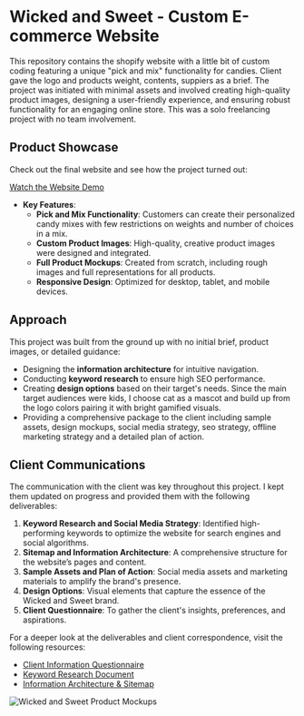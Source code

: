 # Wicked and Sweet - Custom E-commerce Website

This repository contains the shopify website with a little bit of custom coding featuring a unique "pick and mix" functionality for candies. Client gave the logo and products weight, contents, suppiers as a brief. The project was initiated with minimal assets and involved creating high-quality product images, designing a user-friendly experience, and ensuring robust functionality for an engaging online store. This was a solo freelancing project with no team involvement. 

## Product Showcase

Check out the final website and see how the project turned out:

[Watch the Website Demo](https://www.youtube.com/watch?v=jKm9Ij0mft8)

- **Key Features**:
  - **Pick and Mix Functionality**: Customers can create their personalized candy mixes with few restrictions on weights and number of choices in a mix.
  - **Custom Product Images**: High-quality, creative product images were designed and integrated.
  - **Full Product Mockups**: Created from scratch, including rough images and full representations for all products.
  - **Responsive Design**: Optimized for desktop, tablet, and mobile devices.

## Approach

This project was built from the ground up with no initial brief, product images, or detailed guidance:

- Designing the **information architecture** for intuitive navigation.
- Conducting **keyword research** to ensure high SEO performance.
- Creating **design options** based on their target's needs. Since the main target audiences were kids, I choose cat as a mascot and build up from the logo colors pairing it with bright gamified visuals.
- Providing a comprehensive package to the client including sample assets, design mockups, social media strategy, seo strategy, offline marketing strategy and a detailed plan of action.

## Client Communications

The communication with the client was key throughout this project. I kept them updated on progress and provided them with the following deliverables:

1. **Keyword Research and Social Media Strategy**: Identified high-performing keywords to optimize the website for search engines and social algorithms.
2. **Sitemap and Information Architecture**: A comprehensive structure for the website’s pages and content.
3. **Sample Assets and Plan of Action**: Social media assets and marketing materials to amplify the brand's presence.
4. **Design Options**: Visual elements that capture the essence of the Wicked and Sweet brand.
5. **Client Questionnaire**: To gather the client's insights, preferences, and aspirations.

For a deeper look at the deliverables and client correspondence, visit the following resources:

- [Client Information Questionnaire](https://github.com/yesha-port/Web-Strategy/blob/main/Wicked%20and%20Sweet%20Information%20Questionnaire%20(1).pdf)
- [Keyword Research Document](https://github.com/yesha-port/Web-Strategy/blob/main/Wicked%20and%20Sweet%20-%20Strategy.xlsx)
- [Information Architecture & Sitemap](https://github.com/yesha-port/Web-Strategy/blob/main/Wicked%20and%20Sweet%20-%20Strategy.xlsx)

![Wicked and Sweet Product Mockups](https://github.com/user-attachments/assets/ffbcc4eb-e4a2-423d-92b6-f29f71cb1450)


